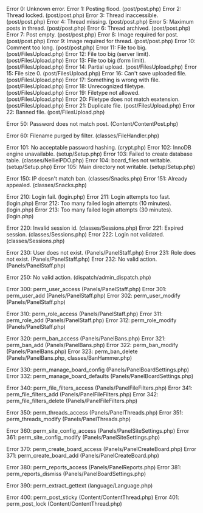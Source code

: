 Error 0: Unknown error.
Error 1: Posting flood. (post/post.php)
Error 2: Thread locked. (post/post.php)
Error 3: Thread inaccessible. (post/post.php)
Error 4: Thread missing. (post/post.php)
Error 5: Maximum posts in thread. (post/post.php)
Error 6: Thread archived. (post/post.php)
Error 7: Post empty. (post/post.php)
Error 8: Image required for post. (post/post.php)
Error 9: Image required for thread. (post/post.php)
Error 10: Comment too long. (post/post.php)
Error 11: File too big. (post/FilesUpload.php)
Error 12: File too big (server limit). (post/FilesUpload.php)
Error 13: File too big (form limit). (post/FilesUpload.php)
Error 14: Partial upload. (post/FilesUpload.php)
Error 15: File size 0. (post/FilesUpload.php)
Error 16: Can't save uploaded file. (post/FilesUpload.php)
Error 17: Something is wrong with file. (post/FilesUpload.php)
Error 18: Unrecognized filetype. (post/FilesUpload.php)
Error 19: Filetype not allowed. (post/FilesUpload.php)
Error 20: Filetype does not match esxtension. (post/FilesUpload.php)
Error 21: Duplicate file. (post/FilesUpload.php)
Error 22: Banned file. (post/FilesUpload.php)

Error 50: Password does not match post. (Content/ContentPost.php)

Error 60: Filename purged by filter. (classes/FileHandler.php)

Error 101: No acceptable password hashing. (crypt.php)
Error 102: InnoDB engine unavailable. (setup/Setup.php)
Error 103: Failed to create database table. (classes/NellielPDO.php)
Error 104: board_files not writable. (setup/Setup.php)
Error 105: Main directory not writable. (setup/Setup.php)

Error 150: IP doesn't match ban. (classes/Snacks.php)
Error 151: Already appealed. (classes/Snacks.php)

Error 210: Login fail. (login.php)
Error 211: Login attempts too fast. (login.php)
Error 212: Too many failed login attempts (10 minutes). (login.php)
Error 213: Too many failed login attempts (30 minutes). (login.php)

Error 220: Invalid session id. (classes/Sessions.php)
Error 221: Expired session. (classes/Sessions.php)
Error 222: Login not validated. (classes/Sessions.php)

Error 230: User does not exist. (Panels/PanelStaff.php)
Error 231: Role does not exist. (Panels/PanelStaff.php)
Error 232: No valid action. (Panels/PanelStaff.php)

Error 250: No valid action. (dispatch/admin_dispatch.php)

Error 300: perm_user_access (Panels/PanelStaff.php)
Error 301: perm_user_add (Panels/PanelStaff.php)
Error 302: perm_user_modify (Panels/PanelStaff.php)

Error 310: perm_role_access (Panels/PanelStaff.php)
Error 311: perm_role_add (Panels/PanelStaff.php)
Error 312: perm_role_modify (Panels/PanelStaff.php)

Error 320: perm_ban_access (Panels/PanelBans.php)
Error 321: perm_ban_add (Panels/PanelBans.php)
Error 322: perm_ban_modify (Panels/PanelBans.php)
Error 323: perm_ban_delete (Panels/PanelBans.php, classes/BanHammer.php)

Error 330: perm_manage_board_config (Panels/PanelBoardSettings.php)
Error 332: perm_manage_board_defaults (Panels/PanelBoardSettings.php)

Error 340: perm_file_filters_access (Panels/PanelFileFilters.php)
Error 341: perm_file_filters_add (Panels/PanelFileFilters.php)
Error 342: perm_file_filters_delete (Panels/PanelFileFilters.php)

Error 350: perm_threads_access (Panels/PanelThreads.php)
Error 351: perm_threads_modify (Panels/PanelThreads.php)

Error 360: perm_site_config_access (Panels/PanelSiteSettings.php)
Error 361: perm_site_config_modify (Panels/PanelSiteSettings.php)

Error 370: perm_create_board_access (Panels/PanelCreateBoard.php)
Error 371: perm_create_board_add (Panels/PanelCreateBoard.php)

Error 380: perm_reports_access (Panels/PanelReports.php)
Error 381: perm_reports_dismiss (Panels/PanelBoardSettings.php)

Error 390: perm_extract_gettext (language/Language.php)

Error 400: perm_post_sticky (Content/ContentThread.php)
Error 401: perm_post_lock (Content/ContentThread.php)


